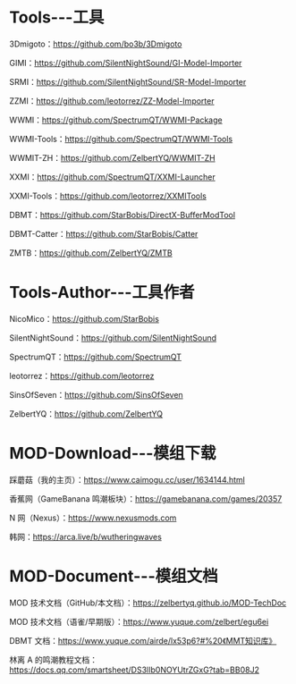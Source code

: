 # Tools---工具
3Dmigoto：https://github.com/bo3b/3Dmigoto

GIMI：https://github.com/SilentNightSound/GI-Model-Importer

SRMI：https://github.com/SilentNightSound/SR-Model-Importer

ZZMI：https://github.com/leotorrez/ZZ-Model-Importer

WWMI：https://github.com/SpectrumQT/WWMI-Package

WWMI-Tools：https://github.com/SpectrumQT/WWMI-Tools

WWMIT-ZH：https://github.com/ZelbertYQ/WWMIT-ZH

XXMI：https://github.com/SpectrumQT/XXMI-Launcher

XXMI-Tools：https://github.com/leotorrez/XXMITools

DBMT：https://github.com/StarBobis/DirectX-BufferModTool

DBMT-Catter：https://github.com/StarBobis/Catter

ZMTB：https://github.com/ZelbertYQ/ZMTB

# Tools-Author---工具作者

NicoMico：https://github.com/StarBobis

SilentNightSound：https://github.com/SilentNightSound

SpectrumQT：https://github.com/SpectrumQT

leotorrez：https://github.com/leotorrez

SinsOfSeven：https://github.com/SinsOfSeven

ZelbertYQ：https://github.com/ZelbertYQ

# MOD-Download---模组下载

踩蘑菇（我的主页）：https://www.caimogu.cc/user/1634144.html

香蕉网（GameBanana 鸣潮板块）：https://gamebanana.com/games/20357

N 网（Nexus）：https://www.nexusmods.com

韩网：https://arca.live/b/wutheringwaves

# MOD-Document---模组文档

MOD 技术文档（GitHub/本文档）：https://zelbertyq.github.io/MOD-TechDoc

MOD 技术文档（语雀/早期版）：https://www.yuque.com/zelbert/egu6ei

DBMT 文档：https://www.yuque.com/airde/lx53p6?#%20《MMT知识库》

林离 A 的鸣潮教程文档：https://docs.qq.com/smartsheet/DS3lIb0NOYUtrZGxG?tab=BB08J2